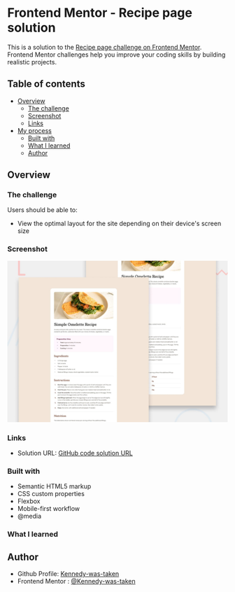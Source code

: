 # Frontend Mentor - Recipe page solution

This is a solution to the [Recipe page challenge on Frontend Mentor](https://www.frontendmentor.io/challenges/recipe-page-KiTsR8QQKm). Frontend Mentor challenges help you improve your coding skills by building realistic projects. 

## Table of contents

- [Overview](#overview)
  - [The challenge](#the-challenge)
  - [Screenshot](#screenshot)
  - [Links](#links)
- [My process](#my-process)
  - [Built with](#built-with)
  - [What I learned](#what-i-learned)
  - [Author](#author)

## Overview

### The challenge

Users should be able to:

- View the optimal layout for the site depending on their device's screen size

### Screenshot
  
   ![Full screen](./src/assets/content-images/desktop-preview.jpg)

### Links

- Solution URL: [GitHub code solution URL](https://github.com/Kennedy-was-taken/recipe-page)
<!-- - Live site Url : [Vercel QR code app](https://four-card-feature-section-master-zeta-snowy.vercel.app) -->


### Built with

- Semantic HTML5 markup
- CSS custom properties
- Flexbox
- Mobile-first workflow
- @media

### What I learned


## Author

- Github Profile: [Kennedy-was-taken](https://github.com/Kennedy-was-taken)
- Frontend Mentor : [@Kennedy-was-taken](https://www.frontendmentor.io/profile/Kennedy-was-taken)